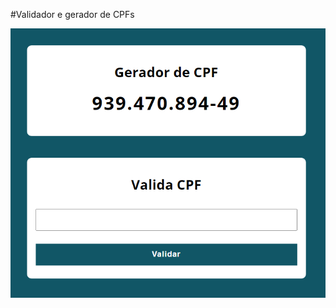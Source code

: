 #Validador e gerador de CPFs

<div aling="center">
    <img src="./src/assets/img/imgHome.PNG">
</div>
